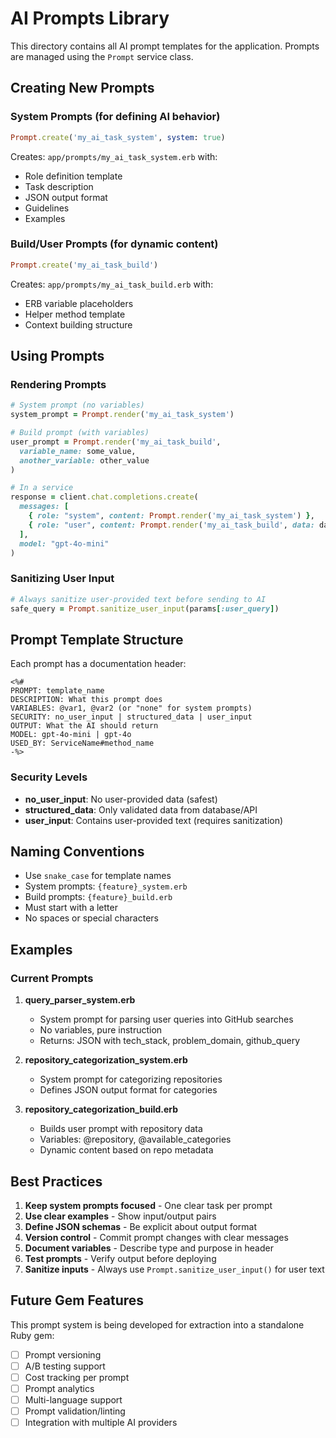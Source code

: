 # AI Prompts Library

This directory contains all AI prompt templates for the application. Prompts are managed using the `Prompt` service class.

## Creating New Prompts

### System Prompts (for defining AI behavior)

```ruby
Prompt.create('my_ai_task_system', system: true)
```

Creates: `app/prompts/my_ai_task_system.erb` with:
- Role definition template
- Task description
- JSON output format
- Guidelines
- Examples

### Build/User Prompts (for dynamic content)

```ruby
Prompt.create('my_ai_task_build')
```

Creates: `app/prompts/my_ai_task_build.erb` with:
- ERB variable placeholders
- Helper method template
- Context building structure

## Using Prompts

### Rendering Prompts

```ruby
# System prompt (no variables)
system_prompt = Prompt.render('my_ai_task_system')

# Build prompt (with variables)
user_prompt = Prompt.render('my_ai_task_build',
  variable_name: some_value,
  another_variable: other_value
)

# In a service
response = client.chat.completions.create(
  messages: [
    { role: "system", content: Prompt.render('my_ai_task_system') },
    { role: "user", content: Prompt.render('my_ai_task_build', data: data) }
  ],
  model: "gpt-4o-mini"
)
```

### Sanitizing User Input

```ruby
# Always sanitize user-provided text before sending to AI
safe_query = Prompt.sanitize_user_input(params[:user_query])
```

## Prompt Template Structure

Each prompt has a documentation header:

```erb
<%#
PROMPT: template_name
DESCRIPTION: What this prompt does
VARIABLES: @var1, @var2 (or "none" for system prompts)
SECURITY: no_user_input | structured_data | user_input
OUTPUT: What the AI should return
MODEL: gpt-4o-mini | gpt-4o
USED_BY: ServiceName#method_name
-%>
```

### Security Levels

- **no_user_input**: No user-provided data (safest)
- **structured_data**: Only validated data from database/API
- **user_input**: Contains user-provided text (requires sanitization)

## Naming Conventions

- Use `snake_case` for template names
- System prompts: `{feature}_system.erb`
- Build prompts: `{feature}_build.erb`
- Must start with a letter
- No spaces or special characters

## Examples

### Current Prompts

1. **query_parser_system.erb**
   - System prompt for parsing user queries into GitHub searches
   - No variables, pure instruction
   - Returns: JSON with tech_stack, problem_domain, github_query

2. **repository_categorization_system.erb**
   - System prompt for categorizing repositories
   - Defines JSON output format for categories

3. **repository_categorization_build.erb**
   - Builds user prompt with repository data
   - Variables: @repository, @available_categories
   - Dynamic content based on repo metadata

## Best Practices

1. **Keep system prompts focused** - One clear task per prompt
2. **Use clear examples** - Show input/output pairs
3. **Define JSON schemas** - Be explicit about output format
4. **Version control** - Commit prompt changes with clear messages
5. **Document variables** - Describe type and purpose in header
6. **Test prompts** - Verify output before deploying
7. **Sanitize inputs** - Always use `Prompt.sanitize_user_input()` for user text

## Future Gem Features

This prompt system is being developed for extraction into a standalone Ruby gem:

- [ ] Prompt versioning
- [ ] A/B testing support
- [ ] Cost tracking per prompt
- [ ] Prompt analytics
- [ ] Multi-language support
- [ ] Prompt validation/linting
- [ ] Integration with multiple AI providers
